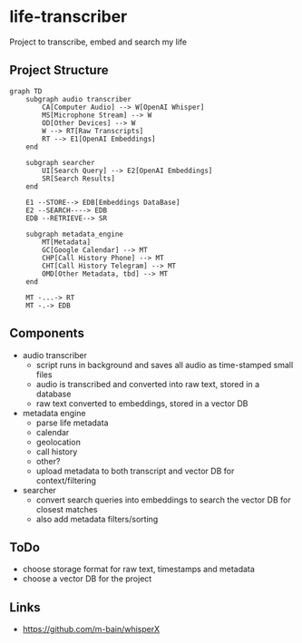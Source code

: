 # life-transcriber
Project to transcribe, embed and search my life

## Project Structure

```mermaid
graph TD
    subgraph audio transcriber
        CA[Computer Audio] --> W[OpenAI Whisper]
        MS[Microphone Stream] --> W
        OD[Other Devices] --> W
        W --> RT[Raw Transcripts]
        RT --> E1[OpenAI Embeddings]
    end

    subgraph searcher
        UI[Search Query] --> E2[OpenAI Embeddings]
        SR[Search Results]
    end

    E1 --STORE--> EDB[Embeddings DataBase]
    E2 --SEARCH----> EDB
    EDB --RETRIEVE--> SR

    subgraph metadata_engine
        MT[Metadata]
        GC[Google Calendar] --> MT
        CHP[Call History Phone] --> MT
        CHT[Call History Telegram] --> MT
        OMD[Other Metadata, tbd] --> MT
    end

    MT -...-> RT
    MT -.-> EDB
```

## Components

* audio transcriber
  * script runs in background and saves all audio as time-stamped small files
  * audio is transcribed and converted into raw text, stored in a database
  * raw text converted to embeddings, stored in a vector DB
* metadata engine
  * parse life metadata
  * calendar
  * geolocation
  * call history
  * other?
  * upload metadata to both transcript and vector DB for context/filtering
* searcher
  * convert search queries into embeddings to search the vector DB for closest matches
  * also add metadata filters/sorting


## ToDo

* choose storage format for raw text, timestamps and metadata
* choose a vector DB for the project

## Links

* https://github.com/m-bain/whisperX
